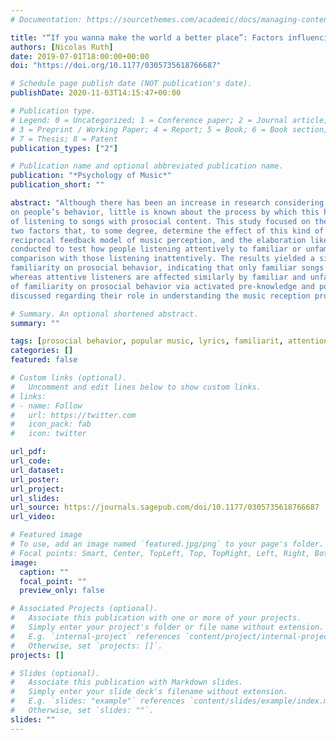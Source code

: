 ```yaml
---
# Documentation: https://sourcethemes.com/academic/docs/managing-content/

title: "“If you wanna make the world a better place”: Factors influencing the effect of songs with prosocial lyrics"
authors: [Nicolas Ruth]
date: 2019-07-01T18:00:00+00:00
doi: "https://doi.org/10.1177/0305735618766687"

# Schedule page publish date (NOT publication's date).
publishDate: 2020-11-03T14:15:47+00:00

# Publication type.
# Legend: 0 = Uncategorized; 1 = Conference paper; 2 = Journal article;
# 3 = Preprint / Working Paper; 4 = Report; 5 = Book; 6 = Book section;
# 7 = Thesis; 8 = Patent
publication_types: ["2"]

# Publication name and optional abbreviated publication name.
publication: "*Psychology of Music*"
publication_short: ""

abstract: "Although there has been an increase in research considering the positive effects of music with prosocial lyrics 
on people’s behavior, little is known about the process by which this happens or about the factors that influence the effect 
of listening to songs with prosocial content. This study focused on the interaction between attention level and familiarity, 
two factors that, to some degree, determine the effect of this kind of music. Based on the general learning model, the 
reciprocal feedback model of music perception, and the elaboration likelihood model, an online experiment (n = 220) was 
conducted to test how people listening attentively to familiar or unfamiliar music with prosocial lyrics are affected, in 
comparison with those listening inattentively. The results yielded a significant interaction effect between attention and 
familiarity on prosocial behavior, indicating that only familiar songs with prosocial lyrics affect inattentive listeners, 
whereas attentive listeners are affected similarly by familiar and unfamiliar songs. Effects on emotions and an indirect effect 
of familiarity on prosocial behavior via activated pre-knowledge and positive emotions were also found. The results are 
discussed regarding their role in understanding the music reception process and their meaning for listeners’ prosocial behavior."

# Summary. An optional shortened abstract.
summary: ""

tags: [prosocial behavior, popular music, lyrics, familiarit, attention, empathy]
categories: []
featured: false

# Custom links (optional).
#   Uncomment and edit lines below to show custom links.
# links:
# - name: Follow
#   url: https://twitter.com
#   icon_pack: fab
#   icon: twitter

url_pdf:
url_code:
url_dataset:
url_poster:
url_project:
url_slides:
url_source: https://journals.sagepub.com/doi/10.1177/0305735618766687
url_video:

# Featured image
# To use, add an image named `featured.jpg/png` to your page's folder.
# Focal points: Smart, Center, TopLeft, Top, TopRight, Left, Right, BottomLeft, Bottom, BottomRight.
image:
  caption: ""
  focal_point: ""
  preview_only: false

# Associated Projects (optional).
#   Associate this publication with one or more of your projects.
#   Simply enter your project's folder or file name without extension.
#   E.g. `internal-project` references `content/project/internal-project/index.md`.
#   Otherwise, set `projects: []`.
projects: []

# Slides (optional).
#   Associate this publication with Markdown slides.
#   Simply enter your slide deck's filename without extension.
#   E.g. `slides: "example"` references `content/slides/example/index.md`.
#   Otherwise, set `slides: ""`.
slides: ""
---
```

